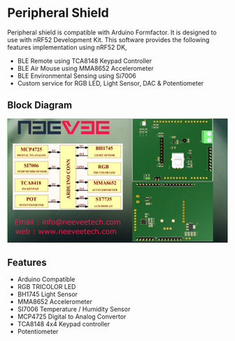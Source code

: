 Peripheral Shield
=================
Peripheral shield is compatible with Arduino Formfactor. It is designed to use with nRF52 Development Kit.
This software provides the following features implementation using nRF52 DK,
 - BLE Remote using TCA8148 Keypad Controller
 - BLE Air Mouse using MMA8652 Accelerometer
 - BLE Environmental Sensing using Si7006
 - Custom service for RGB LED, Light Sensor, DAC & Potentiometer


Block Diagram
-------------
![image info](./images/shield.jpg)

Features
--------
 - Arduino Compatible
 - RGB TRICOLOR LED
 - BH1745 Light Sensor
 - MMA8652 Accelerometer
 - SI7006 Temperature / Humidity Sensor
 - MCP4725 Digital to Analog Convertor
 - TCA8148 4x4 Keypad controller
 - Potentiometer
 